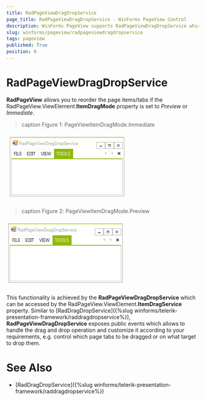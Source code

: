 ```yaml
---
title: RadPageViewDragDropService
page_title: RadPageViewDragDropService - WinForms PageView Control
description: WinForms PageView supports RadPageViewDragDropService which allows you to reorder the page items/tabs.
slug: winforms/pageview/radpageviewdragdropservice
tags: pageview
published: True
position: 0 
---
```


# RadPageViewDragDropService

**RadPageView** allows you to reorder the page items/tabs if the RadPageView.ViewElement.**ItemDragMode** property is set to *Preview* or *Immediate*.

>caption Figure 1: PageViewItemDragMode.Immediate

![radpageviewdragdropservice 001](images/radpageviewdragdropservice001.gif)

>caption Figure 2: PageViewItemDragMode.Preview

![radpageviewdragdropservice 002](images/radpageviewdragdropservice002.gif)

This functionality is achieved by the **RadPageViewDragDropService** which can be accessed by the RadPageView.ViewElement.**ItemDragService** property. Similar to [RadDragDropService]({%slug winforms/telerik-presentation-framework/raddragdropservice%}), **RadPageViewDragDropService** exposes public events which allows to handle the drag and drop operation and customize it according to your requirements, e.g. control which page tabs to be dragged or on what target to drop them.  

# See Also

* [RadDragDropService]({%slug winforms/telerik-presentation-framework/raddragdropservice%})	


